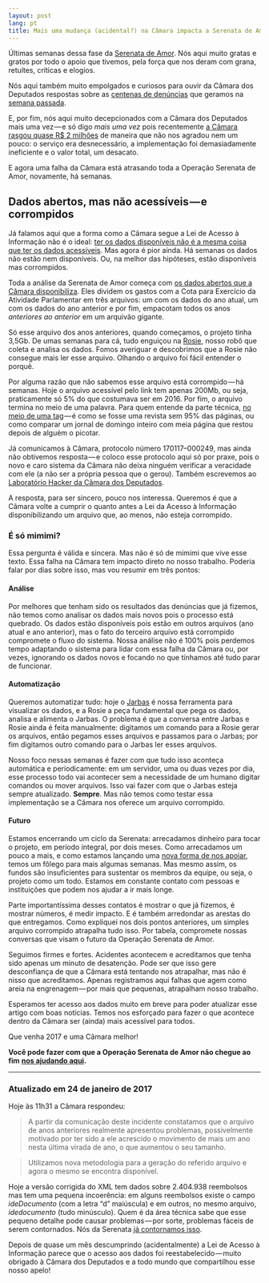 ```yaml
---
layout: post
lang: pt
title: Mais uma mudança (acidental?) na Câmara impacta a Serenata de Amor
---
```


Últimas semanas dessa fase da [Serenata de Amor](http://serenata.datasciencebr.com). Nós aqui muito gratas e gratos por todo o apoio que tivemos, pela força que nos deram com grana, retuítes, críticas e elogios.

Nós aqui também muito empolgados e curiosos para ouvir da Câmara dos Deputados respostas sobre as [centenas de denúncias](https://datasciencebr.com/o-resultado-do-mutir%C3%A3o-de-den%C3%BAncias-%C3%A0-c%C3%A2mara-321ef0825888) que geramos na [semana passada](https://datasciencebr.com/como-est%C3%A1-acontecendo-a-hackaton-de-den%C3%BAncias-da-opera%C3%A7%C3%A3o-serenata-de-amor-a8bd193e0c76).

E, por fim, nós aqui muito decepcionados com a Câmara dos Deputados mais uma vez — e só digo _mais uma vez_ pois recentemente [a Câmara rasgou quase R$ 2 milhões](https://datasciencebr.com/o-sistema-de-r-1-78-milh%C3%B5es-da-c%C3%A2mara-dos-deputados-630d23d79e92) de maneira que não nos agradou nem um pouco: o serviço era desnecessário, a implementação foi demasiadamente ineficiente e o valor total, um desacato.

E agora uma falha da Câmara está atrasando toda a Operação Serenata de Amor, novamente, há semanas.

## **Dados abertos, mas não acessíveis — e corrompidos**

Já falamos aqui que a forma como a Câmara segue a Lei de Acesso à Informação não é o ideal: [ter os dados disponíveis não é a mesma coisa que ter os dados acessíveis](https://datasciencebr.com/dispon%C3%ADvel-%C3%A9-diferente-de-acess%C3%ADvel-56e1f76188c1#.3khpxdycy). Mas agora é pior ainda. Há semanas os dados não estão nem disponíveis. Ou, na melhor das hipóteses, estão disponíveis mas corrompidos.

Toda a análise da Serenata de Amor começa com [os dados abertos que a Câmara disponibiliza](http://www2.camara.leg.br/transparencia/cota-para-exercicio-da-atividade-parlamentar/dados-abertos-cota-parlamentar). Eles dividem os gastos com a Cota para Exercício da Atividade Parlamentar em três arquivos: um com os dados do ano atual, um com os dados do ano anterior e por fim, empacotam todos os anos _anteriores ao anterior_ em um arquivão gigante.

Só esse arquivo dos anos anteriores, quando começamos, o projeto tinha 3,5Gb. De umas semanas para cá, tudo enguiçou na [Rosie](https://github.com/datasciencebr/rosie), nosso robô que coleta e analisa os dados. Fomos averiguar e descobrimos que a Rosie não consegue mais ler esse arquivo. Olhando o arquivo foi fácil entender o porquê.

Por alguma razão que não sabemos esse arquivo está corrompido — há semanas. Hoje o arquivo acessível pelo link tem apenas 200Mb, ou seja, praticamente só 5% do que costumava ser em 2016. Por fim, o arquivo termina no meio de uma palavra. Para quem entende da parte técnica, [no meio de uma tag](https://nbviewer.jupyter.org/gist/cuducos/50df395ac13fbf7159282cb6f6c109c3) — é como se fosse uma revista sem 95% das páginas, ou como comparar um jornal de domingo inteiro com meia página que restou depois de alguém o picotar.

Já comunicamos à Câmara, protocolo número 170117–000249, mas ainda não obtivemos resposta — e coloco esse protocolo aqui só por praxe, pois o novo e caro sistema da Câmara não deixa ninguém verificar a veracidade com ele (a não ser a própria pessoa que o gerou). Também escrevemos ao [Laboratório Hacker da Câmara dos Deputados](http://labhackercd.net/).

A resposta, para ser sincero, pouco nos interessa. Queremos é que a Câmara volte a cumprir o quanto antes a Lei da Acesso à Informação disponibilizando um arquivo que, ao menos, não esteja corrompido.

### **É só mimimi?**

Essa pergunta é válida e sincera. Mas não é só de mimimi que vive esse texto. Essa falha na Câmara tem impacto direto no nosso trabalho. Poderia falar por dias sobre isso, mas vou resumir em três pontos:

#### Análise

Por melhores que tenham sido os resultados das denúncias que já fizemos, não temos como analisar os dados mais novos pois o processo está quebrado. Os dados estão disponíveis pois estão em outros arquivos (ano atual e ano anterior), mas o fato do terceiro arquivo está corrompido compromete o fluxo do sistema. Nossa análise não é 100% pois perdemos tempo adaptando o sistema para lidar com essa falha da Câmara ou, por vezes, ignorando os dados novos e focando no que tínhamos até tudo parar de funcionar.

#### Automatização

Queremos automatizar tudo: hoje o [Jarbas](http://jarbas.datasciencebr.com) é nossa ferramenta para visualizar os dados, e a Rosie a peça fundamental que pega os dados, analisa e alimenta o Jarbas. O problema é que a conversa entre Jarbas e Rosie ainda é feita manualmente: digitamos um comando para a Rosie gerar os arquivos, então pegamos esses arquivos e passamos para o Jarbas; por fim digitamos outro comando para o Jarbas ler esses arquivos.

Nosso foco nessas semanas é fazer com que tudo isso aconteça automática e periodicamente: em um servidor, uma ou duas vezes por dia, esse processo todo vai acontecer sem a necessidade de um humano digitar comandos ou mover arquivos. Isso vai fazer com que o Jarbas esteja sempre atualizado. **Sempre**. Mas não temos como testar essa implementação se a Câmara nos oferece um arquivo corrompido.

#### Futuro

Estamos encerrando um ciclo da Serenata: arrecadamos dinheiro para tocar o projeto, em período integral, por dois meses. Como arrecadamos um pouco a mais, e como estamos lançando uma [nova forma de nos apoiar](https://apoia.se/serenata), temos um fôlego para mais algumas semanas. Mas mesmo assim, os fundos são insuficientes para sustentar os membros da equipe, ou seja, o projeto como um todo. Estamos em constante contato com pessoas e instituições que podem nos ajudar a ir mais longe.

Parte importantíssima desses contatos é mostrar o que já fizemos, é mostrar números, é medir impacto. E é também arredondar as arestas do que entregamos. Como expliquei nos dois pontos anteriores, um simples arquivo corrompido atrapalha tudo isso. Por tabela, compromete nossas conversas que visam o futuro da Operação Serenata de Amor.

Seguimos firmes e fortes. Acidentes acontecem e acreditamos que tenha sido apenas um minuto de desatenção. Pode ser que isso gere desconfiança de que a Câmara está tentando nos atrapalhar, mas não é nisso que acreditamos. Apenas registramos aqui falhas que agem como areia na engrenagem — por mais que pequenas, atrapalham nosso trabalho.

Esperamos ter acesso aos dados muito em breve para poder atualizar esse artigo com boas notícias. Temos nos esforçado para fazer o que acontece dentro da Câmara ser (ainda) mais acessível para todos.

Que venha 2017 e uma Câmara melhor!

**Você pode fazer com que a Operação Serenata de Amor não chegue ao fim** [**nos ajudando aqui**](http://apoia.se/serenata)**.**

---

### **Atualizado em 24 de janeiro de 2017**

Hoje às 11h31 a Câmara respondeu:

> A partir da comunicação deste incidente constatamos que o arquivo de anos anteriores realmente apresentou problemas, possivelmente motivado por ter sido a ele acrescido o movimento de mais um ano nesta última virada de ano, o que aumentou o seu tamanho.

> Utilizamos nova metodologia para a geração do referido arquivo e agora o mesmo se encontra disponível.

Hoje a versão corrigida do XML tem dados sobre 2.404.938 reembolsos mas tem uma pequena incoerência: em alguns reembolsos existe o campo _ideDocumento_ (com a letra “d” maiúscula) e em outros, no mesmo arquivo, _idedocumento_ (tudo minúsculo). Quem é da área técnica sabe que esse pequeno detalhe pode causar problemas — por sorte, problemas fáceis de serem contornados. Nós da Serenata [já contornamos isso](https://github.com/datasciencebr/serenata-toolbox/pull/22).

Depois de quase um mês descumprindo (acidentalmente) a Lei de Acesso à Informação parece que o acesso aos dados foi reestabelecido — muito obrigado à Câmara dos Deputados e a todo mundo que compartilhou esse nosso apelo!